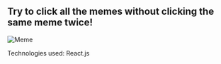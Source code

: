 <h2>Try to click all the memes without clicking the same meme twice!</h2>

![Meme](https://images-na.ssl-images-amazon.com/images/I/71waNyxyiVL.jpg)

Technologies used:
React.js
